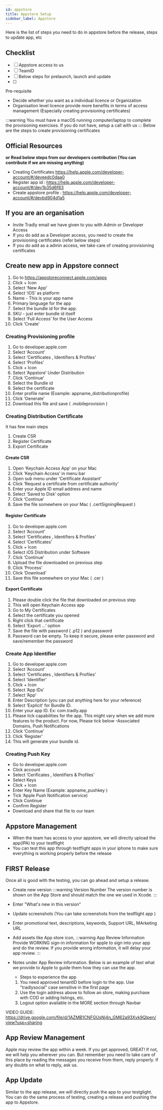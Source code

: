 ```yaml
---
id: appstore
title: Appstore Setup
sidebar_label: Appstore
---
```

Here is the list of steps you need to do in appstore before the release, steps to update app, etc

## Checklist
- [ ] Appstore access to us
- [ ] TeamID
- [ ] Below steps for prelaunch, launch and update
- [ ] 
Pre-requisite 
- Decide whether you want as a individual licence or Organization
- Organisation level licence provide more benefits in terms of access management (Especially creating provisioning certificates)

:::warning
You must have a macOS running computer/laptop to complete the provisioning exercises. If you do not have, setup a call with us
:::
Below are the steps to create provisioning certificates

## Official Resources 
**or Read below steps from our developers contribution (You can contribute if we are missing anything)**
- Creating Certificates https://help.apple.com/developer-account/#/deveedc0daa0
- Register app id : https://help.apple.com/developer-account/#/dev1b35d6f83
- Create appstore profile : https://help.apple.com/developer-account/#/devbd904d1a5

## If you are an organisation 
- Invite Tradly email we have given to you with Admin or Developer Access
- If you do add as a Developer access, you need to create the provisioning certificates (refer below steps) 
- If you do add as a admin access, we take care of creating provisioning certificates 

## Create new app in Appstore connect
1. Go to https://appstoreconnect.apple.com/apps
2. Click + Icon
3. Select ‘New App’
4. Select ‘iOS’ as platform
5. Name - This is your app name
6. Primary language for the app
7. Select the bundle id for the app.
8. SKU - just enter bundle id itself
9. Select ‘Full Access’ for the User Access
10. Click ‘Create’



### Creating Provisioning profile

1. Go to developer.apple.com
2. Select ‘Account’
3. Select ‘Certificates , Identifiers & Profiles’
4. Select ‘Profiles’
5. Click + Icon
6. Select ‘Appstore’ Under Distribution
7. Click ‘Continue’
8. Select the Bundle id 
9. Select the certificate 
10. Enter profile name (Example: appname_distributionprofile)
11. Click ‘Generate’
12. Download this file and save ( .mobileprovision )


### Creating Distribution Certificate

It has few main steps
1. Create CSR
2. Register Certificate
3. Export Certificate



#### Create CSR 
1. Open ‘Keychain Access App’ on your Mac
2. Click ‘Keychain Access’ in menu bar
3. Open sub menu under ‘Certificate Assistant’
4. Click ‘Request a certificate from certificate authority’
5. Enter your Apple ID email address and name
6. Select ‘Saved to Disk’ option
7. Click ‘Continue’
8. Save the file somewhere on your Mac ( .certSigningRequest )


#### Register Certificate
1. Go to developer.apple.com
2. Select ‘Account’
3. Select ‘Certificates , Identifiers & Profiles’
4. Select ‘Certificates’
5. Click + Icon
6. Select iOS Distribution under Software
7. Click ‘Continue’
8. Upload the file downloaded on previous step
9. Click ‘Process’
10. Click ‘Download’
11. Save this file somewhere on your Mac ( .cer )


#### Export Certificate 

1. Please double click the file that downloaded on previous step
2. This will open Keychain Access app
3. Go to My Certificates
4. Select the certificate you opened 
5. Right click that certificate
6. Select ‘Export …’ option
7. Save the file with password ( .p12 ) and password
8. Password can be empty. To keep it secure, please enter password and save/remember the password


### Create App Identifier
1. Go to developer.apple.com
2. Select ‘Account’
3. Select ‘Certificates , Identifiers & Profiles’
4. Select ‘Identifier’
5. Click + Icon
6. Select ‘App IDs’
7. Select ‘App’
8. Enter Description (you can put anything here for your reference)
9. Select ‘Explicit’ for Bundle ID.  
10. Enter your app ID. Ex: com.tradly.app
11. Please tick capabilities for the app. This might vary when we add more features to the product. For now, Please tick below -Associated Domains, Push Notifications
12. Click ‘Continue’
13. Click ‘Register’
14. This will generate your bundle id.


### Creating Push Key
- Go to developer.apple.com
- Click account
- Select ‘Cerificates , Identifiers & Profiles’
- Select Keys
- Click + Icon
- Enter Key Name (Example: appname_pushkey )
- Tick ‘Apple Push Notification service)
- Click Continue
- Confirm Register
- Download and share that file to our team



## Appstore Management 
- When the team has access to your appstore, we will directly upload the app(IPA) to your testflight 
- You can test this app through testflight apps in your iphone to make sure everything is working properly before the release

## FIRST Release
Once all is good with the testing, you can go ahead and setup a release. 
- Create new version 
:::warning Version Number
The version number is shown on the App Store and should match the one we used in Xcode.
:::

- Enter "What's new in this version"
- Update screenshots (You can take screenshots from the testflight app )
- Enter promotional text, descriptions, keywords, Support URL, MArketing URL 
- Add assets like App store icon, 
:::warning App Review Information
Provide WORKING sign-in information for apple to sign into your app and do the review. If you provide wrong information, it will delay your app review. 
:::

- Notes under App Review information. Below is an example of text what we provide to Apple to guide them how they can use the app. 
  - Steps to experience the app
  1. You need approved tenantID before login to the app. Use "tradlysocial" case sensitive in the first page
  2. Use the login address above to follow an store, making purchase with COD or adding listings, etc. 
  3. Logout option available in the MORE section through Navbar

VIDEO GUIDE: https://drive.google.com/file/d/1AZMB1CNFGUsNi4n_GM62a93Xvk9QIpen/view?usp=sharing



## App Review Management
Apple may review the app within a week. If you get approved, GREAT! If not, we will help you wherever you can. But remember you need to take care of this place by reading the messages you receive from them, reply properly. If any doubts on what to reply, ask us. 

## App Update
Similar to the app release, we will directly push the app to your testglight. You can do the same process of testing, creating a release and pushing the app to Appstore. 

